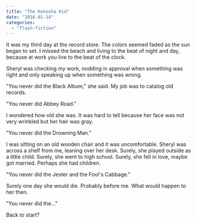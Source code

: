 ```yaml
---
title: "The Kenosha Kid"
date: "2016-01-14"
categories: 
  - "flash-fiction"
---
```


It was my third day at the record store. The colors seemed faded as the sun began to set. I missed the beach and living to the beat of night and day, because at work you live to the beat of the clock.

Sheryl was checking my work, nodding in approval when something was right and only speaking up when something was wrong.

"You never did the Black Album," she said. My job was to catalog old records.

"You never did Abbey Road."

I wondered how old she was. It was hard to tell because her face was not very wrinkled but her hair was gray.

"You never did the Drowning Man."

I was sitting on an old wooden chair and it was uncomfortable. Sheryl was across a shelf from me, leaning over her desk. Surely, she played outside as a little child. Surely, she went to high school. Surely, she fell in love, maybe got married. Perhaps she had children.

"You never did the Jester and the Fool's Cabbage."

Surely one day she would die. Probably before me. What would happen to her then.

"You never did the..."

Back to start?
